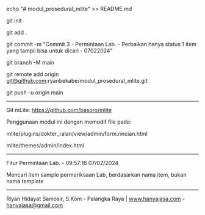 echo "# modul_prosedural_mlite" >> README.md

git init

git add .

git commit -m "Commit 3 - Permintaan Lab. - Perbaikan hanya status 1 item yang tampil bisa untuk dicari - 07022024"

git branch -M main

git remote add origin git@github.com:ryanbekabe/modul_prosedural_mlite.git

git push -u origin main

___

Git mLite: https://github.com/basoro/mlite

Penggunaan modul ini dengan memodif file pada:

mlite/plugins/dokter_ralan/view/admin/form.rincian.html

mlite/themes/admin/index.html

___

Fitur Permintaan Lab. - 09:57:16 07/02/2024

Mencari item sample permeriksaan Lab, berdasarkan nama item, bukan nama template

___


Riyan Hidayat Samosir, S.Kom - Palangka Raya | www.hanyajasa.com - hanyajasa@gmail.com